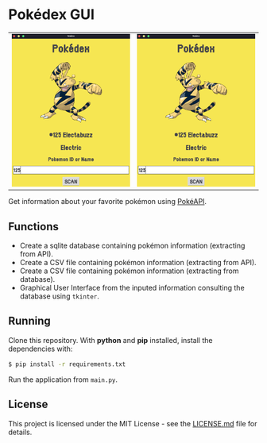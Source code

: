 # Pokédex GUI

<table>
  <tr>
    <td><img src="./pokedex/img/screenshot.png" alt="Pokédex GUI project screenshot." width="100%"></td>
    <td><img src="./pokedex/img/screenshot.png" alt="Pokédex GUI project screenshot." width="100%"></td>
  </tr>
</table>

Get information about your favorite pokémon using [PokéAPI](https://pokeapi.co/).

## Functions

- Create a sqlite database containing pokémon information (extracting from API).
- Create a CSV file containing pokémon information (extracting from API).
- Create a CSV file containing pokémon information (extracting from database).
- Graphical User Interface from the inputed information consulting the database using `tkinter`.

## Running
Clone this repository. With **python** and **pip** installed, install the dependencies with:
```sh
$ pip install -r requirements.txt
```
Run the application from `main.py`.

## License
This project is licensed under the MIT License - see the [LICENSE.md](https://github.com/gabriel-venezian/my-etl/blob/main/LICENSE.md) file for details.
